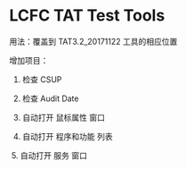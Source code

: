 # LCFC TAT Test Tools

用法：覆盖到 TAT3.2_20171122 工具的相应位置

增加项目：

  1. 检查 CSUP

  2. 检查 Audit Date

  3. 自动打开 鼠标属性 窗口

  4. 自动打开 程序和功能 列表

  5. 自动打开 服务 窗口
